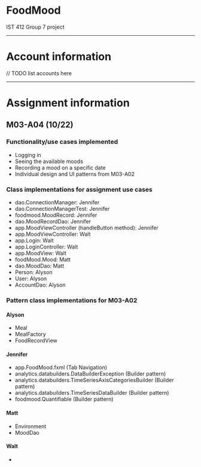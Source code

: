 # FoodMood
IST 412 Group 7 project

***
# Account information

// TODO list accounts here



***
# Assignment information

## M03-A04 (10/22)

### Functionality/use cases implemented
* Logging in
* Seeing the available moods
* Recording a mood on a specific date
* Individual design and UI patterns from M03-A02


### Class implementations for assignment use cases

* dao.ConnectionManager: Jennifer
* dao.ConnectionManagerTest: Jennifer
* foodmood.MoodRecord: Jennifer
* dao.MoodRecordDao: Jennifer
* app.MoodViewController (handleButton method): Jennifer
* app.MoodViewController: Walt
* app.Login: Walt
* app.LoginController: Walt
* app.MoodView: Walt
* foodMood.Mood: Matt
* dao.MoodDao: Matt
* Person: Alyson
* User: Alyson
* AccountDao: Alyson



### Pattern class implementations for M03-A02

#### Alyson
* Meal
* MealFactory
* FoodRecordView

#### Jennifer

* app.FoodMood.fxml (Tab Navigation)
* analytics.databuilders.DataBuilderException (Builder pattern)
* analytics.databuilders.TimeSeriesAxisCategoriesBuilder (Builder pattern)
* analytics.databuilders.TimeSeriesDataBuilder (Builder pattern)
* foodmood.Quantifiable (Builder pattern)


#### Matt
* Environment
* MoodDao 

#### Walt
* 